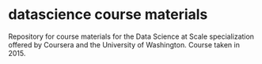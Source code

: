 datascience course materials
========================

Repository for course materials for the Data Science at Scale specialization offered by Coursera and the University of Washington. Course taken in 2015.


